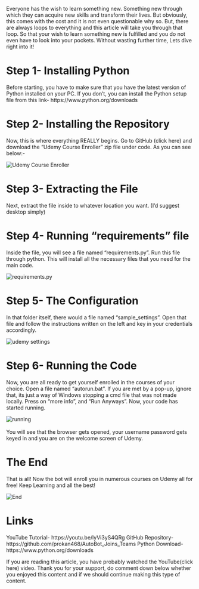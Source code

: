 Everyone has the wish to learn something new. Something new through which they can acquire new skills and transform their lives. But obviously, this comes with the cost and it is not even questionable why so. But, there are always loops to everything and this article will take you through that loop. So that your wish to learn something new is fulfilled and you do not even have to look into your pockets. Without wasting further time, Lets dive right into it!

<h1>Step 1- Installing Python</h1>
Before starting, you have to make sure that you have the latest version of Python installed on your PC. If you don’t, you can install the Python setup file from this link- https://www.python.org/downloads

<h1>Step 2- Installing the Repository</h1>
Now, this is where everything REALLY begins. Go to GitHub (click here) and download the “Udemy Course Enroller” zip file under code. As you can see below:-<br>

![Udemy Course Enroller](https://i0.wp.com/raniac.in/wp-content/uploads/2020/12/prokan468_Udemy_Course_Enroller-Google-Chrome-15-12-2020-18_39_14-edited.png?resize=768%2C409&ssl=1)
<h1>Step 3- Extracting the File</h1>
Next, extract the file inside to whatever location you want. (I’d suggest desktop simply)

<h1>Step 4- Running “requirements” file</h1>
Inside the file, you will see a file named “requirements.py”. Run this file through python. This will install all the necessary files that you need for the main code.<br>

![requirements.py](https://i0.wp.com/raniac.in/wp-content/uploads/2020/12/VLC-15-12-2020-19_12_16.png?resize=768%2C432&ssl=1)
<h1>Step 5- The Configuration</h1>
In that folder itself, there would a file named “sample_settings”. Open that file and follow the instructions written on the left and key in your credentials accordingly.<br>

![udemy settings](https://i1.wp.com/raniac.in/wp-content/uploads/2020/12/VLC-15-12-2020-19_12_56.png?resize=768%2C432&ssl=1)
<h1>Step 6- Running the Code</h1>
Now, you are all ready to get yourself enrolled in the courses of your choice. Open a file named “autorun.bat”. If you are met by a pop-up, ignore that, its just a way of Windows stopping a cmd file that was not made locally. Press on “more info”, and “Run Anyways”.
Now, your code has started running.<br>

![running](https://i2.wp.com/raniac.in/wp-content/uploads/2020/12/VLC-15-12-2020-19_14_10.png?resize=768%2C432&ssl=1)
<br></br>
You will see that the browser gets opened, your username password gets keyed in and you are on the welcome screen of Udemy.

<h1>The End</h1>
That is all! Now the bot will enroll you in numerous courses on Udemy all for free! Keep Learning and all the best!<br>

![End](https://i2.wp.com/raniac.in/wp-content/uploads/2020/12/VLC-15-12-2020-19_14_42.png?resize=768%2C432&ssl=1)
<h1>Links</h1>
YouTube Tutorial- https://youtu.be/lyVi3yS4QRg
GitHub Repository- https://github.com/prokan468/AutoBot_Joins_Teams
Python Download- https://www.python.org/downloads

If you are reading this article, you have probably watched the YouTube(click here) video. Thank you for your support, do comment down below whether you enjoyed this content and if we should continue making this type of content.
